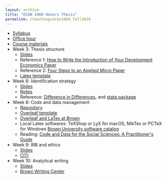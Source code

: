 ```yaml
---
layout: archive
title: "ECON 1960 Honors Thesis"
permalink: /teaching/econ1960_fall2024
---
```



* <a href= "https://jzhangg.github.io/files/econ1960/ECON1960_lab_syllabus_20240926.pdf"  target="_blank">Syllabus</a>
* <a href="https://calendar.app.google/wAvbCFPvPhdW4Fa76" target="_blank">Office hour</a>
* <a href="https://github.com/jzhangg/econ1960_lab" target="_blank">Course materials</a>
* Week 3: Thesis structure
   - <a href="https://jzhangg.github.io/files/econ1960/thesis_structure_slides.pdf" target="_blank">Slides</a>
   - Reference 1: <a href= "https://www.cgdev.org/blog/how-write-introduction-your-development-economics-paper"  target="_blank">How to Write the Introduction of Your Development Economics Paper</a>
   - Reference 2: <a href= "https://scholar.harvard.edu/files/shapiro/files/foursteps.pdf" target = "_blank">Four Steps to an Applied Micro Paper</a>
   - <a href="https://github.com/jzhangg/econ1960_lab/tree/main/paper" target="_blank">Latex template</a>
* Week 6: Identification strategy
   - <a href="https://jzhangg.github.io/files/econ1960/identification_strategies_slides_202410.pdf" target="_blank">Slides</a>
   - <a href="https://jzhangg.github.io/files/econ1960/identification_strategies_note_202410.pdf" target="_blank">Notes</a>
   - Reference: <a href= "https://jrgcmu.github.io/2sdd_gtty.pdf"  target="_blank">Difference in Differences</a>, and <a href= "https://github.com/kylebutts/did2s_stata" >stata package</a>
* Week 8: Code and data management
   - <a href="https://github.com/jzhangg/econ1960_lab" target="_blank">Repository</a>
   - <a href="https://www.overleaf.com/read/pfknvfwxpnwx#c7a22d"  target="_blank">Overleaf template</a>
   - <a href="https://libguides.brown.edu/overleaf"  target="_blank">Overleaf and LaTex at Brown</a>
   - Local Latex softwares: TeXShop or LyX for macOS, MikTex or PCTeX for Windows <a href="https://softwarecatalog.brown.edu/">Brown University software catalog</a>
   - Reading: <a href= "https://web.stanford.edu/~gentzkow/research/CodeAndData.pdf"  target="_blank">Code and Data for the Social Sciences: A Practitioner's Guide</a>
* Week 9: IRB and ethics
   - <a href="https://jzhangg.github.io/files/econ1960/irb_slides.pdf" target="_blank">Slides</a>
   - <a href="https://www.brown.edu/research/Education" target="_blank">CITI</a>
* Week 10: Analytical writing
   - <a href="https://jzhangg.github.io/files/econ1960/writing_slides.pdf" target="_blank">Slides</a>
   - <a href="https://sheridan.brown.edu/services/writing-center" target="_blank">Brown Writing Center</a>
